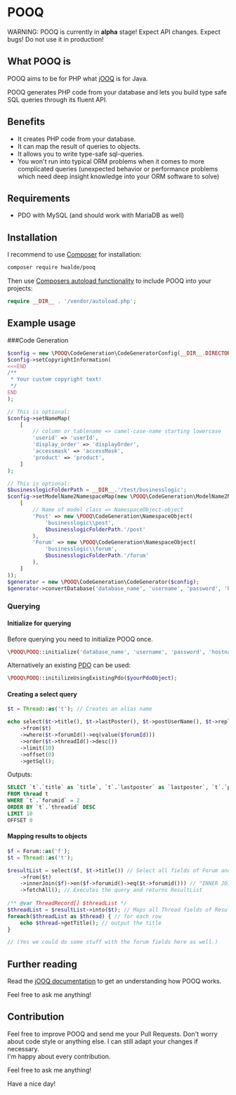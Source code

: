 # POOQ

WARNING: POOQ is currently in **alpha** stage! Expect API changes. Expect bugs! Do not use it in production!

## What POOQ is

POOQ aims to be for PHP what [jOOQ](https://www.jooq.org/) is for Java. 

POOQ generates PHP code from your database and lets you build type safe SQL queries through its fluent API. 
 
## Benefits

- It creates PHP code from your database.
- It can map the result of queries to objects.
- It allows you to write type-safe sql-queries. 
- You won't run into typical ORM problems when it comes to more complicated queries (unexpected behavior or performance problems which need deep insight knowledge into your ORM software to solve)

## Requirements

- PDO with MySQL (and should work with MariaDB as well)

## Installation

I recommend to use [Composer](https://getcomposer.org/) for installation:
```bash
composer require hwalde/pooq
```

Then use [Composers autoload functionality](https://getcomposer.org/doc/01-basic-usage.md#autoloading) to include POOQ into your projects:
```php
require __DIR__ . '/vendor/autoload.php';
```

## Example usage

###Code Generation
```php
$config = new \POOQ\CodeGeneration\CodeGeneratorConfig(__DIR__.DIRECTORY_SEPARATOR.'gensrc');
$config->setCopyrightInformation(
<<<END
/**
 * Your custom copyright text!
 */
END
);

// This is optional:
$config->setNameMap(
    [
        // column or tablename => camel-case-name starting lowercase
        'userid' => 'userId',
        'display_order' => 'displayOrder',
        'accessmask' => 'accessMask',
        'product' => 'product',
    ]
);

// This is optional:
$businesslogicFolderPath = __DIR__.'/test/businesslogic';
$config->setModelName2NamespaceMap(new \POOQ\CodeGeneration\ModelName2NamespaceMap(
    [
        // Name of model class => NamespaceObject-object
        'Post' => new \POOQ\CodeGeneration\NamespaceObject(
            'businesslogic\\post',
            $businesslogicFolderPath.'/post'
        ),
        'Forum' => new \POOQ\CodeGeneration\NamespaceObject(
            'businesslogic\\forum',
            $businesslogicFolderPath.'/forum'
        ),
    ]
));
$generator = new \POOQ\CodeGeneration\CodeGenerator($config);
$generator->convertDatabase('database_name', 'username', 'password', 'hostname', 3306);
```

### Querying

#### Initialize for querying
Before querying you need to initialize POOQ once. 

```php
\POOQ\POOQ::initialize('database_name', 'username', 'password', 'hostname', 3306);
```
Alternatively an existing [PDO](https://www.php.net/manual/en/book.pdo.php) can be used:
```php
\POOQ\POOQ::initilizeUsingExistingPdo($yourPdoObject);
```

#### Creating a select query
```php
$t = Thread::as('t'); // Creates an alias name

echo select($t->title(), $t->lastPoster(), $t->postUserName(), $t->replyCount(), $t->threadId())
    ->from($t)
    ->where($t->forumId()->eq(value($forumId)))
    ->order($t->threadId()->desc())
    ->limit(10)
    ->offset(0)
    ->getSql();
```
Outputs:
```sql
SELECT `t`.`title` as `title`, `t`.`lastposter` as `lastposter`, `t`.`postusername` as `postusername`, `t`.`replycount` as `replycount`, `t`.`threadid` as `threadid` 
FROM thread t 
WHERE `t`.`forumid` = 2 
ORDER BY `t`.`threadid` DESC 
LIMIT 10 
OFFSET 0
```

#### Mapping results to objects
```php
$f = Forum::as('f'); 
$t = Thread::as('t'); 

$resultList = select($f, $t->title()) // Select all fields of Forum and the title field of Thread
    ->from($t)
    ->innerJoin($f)->on($f->forumid()->eq($t->forumid())) // "INNER JOIN forum f ON `f`.`forumid` = `t`.`forumid`"
    ->fetchAll(); // Executes the query and returns ResultList
    
/** @var ThreadRecord[] $threadList */
$threadList = $resultList->into($t); // Maps all Thread fields of ResultList into ThreadRecordList
foreach($threadList as $thread) { // for each row
    echo $thread->getTitle(); // output the title
}

// (Yes we could do some stuff with the forum fields here as well.)
```

## Further reading

Read the [jOOQ documentation](https://www.jooq.org/doc/3.11/manual/) to get an understanding how POOQ works.

Feel free to ask me anything!

## Contribution

Feel free to improve POOQ and send me your Pull Requests.
Don't worry about code style or anything else. I can still adapt your changes if necessary.  
I'm happy about every contribution.

Feel free to ask me anything!

Have a nice day!